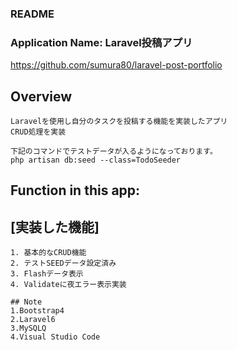 ### README
### Application Name: Laravel投稿アプリ  
https://github.com/sumura80/laravel-post-portfolio

## Overview
```
Laravelを使用し自分のタスクを投稿する機能を実装したアプリ
CRUD処理を実装

下記のコマンドでテストデータが入るようになっております。
php artisan db:seed --class=TodoSeeder
```

## Function in this app:
## [実装した機能]
```
1. 基本的なCRUD機能
2. テストSEEDデータ設定済み
3. Flashデータ表示
4. Validateに夜エラー表示実装
```


```
## Note
1.Bootstrap4
2.Laravel6
3.MySQLQ
4.Visual Studio Code
  ```
